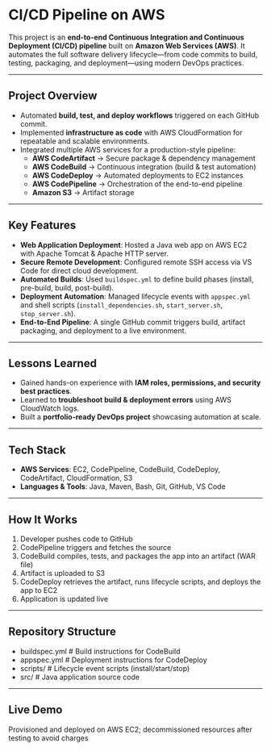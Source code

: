 # CI/CD Pipeline on AWS

This project is an **end-to-end Continuous Integration and Continuous Deployment (CI/CD) pipeline** built on **Amazon Web Services (AWS)**. It automates the full software delivery lifecycle—from code commits to build, testing, packaging, and deployment—using modern DevOps practices.

---

## Project Overview
- Automated **build, test, and deploy workflows** triggered on each GitHub commit.  
- Implemented **infrastructure as code** with AWS CloudFormation for repeatable and scalable environments.  
- Integrated multiple AWS services for a production-style pipeline:
  - **AWS CodeArtifact** → Secure package & dependency management  
  - **AWS CodeBuild** → Continuous integration (build & test automation)  
  - **AWS CodeDeploy** → Automated deployments to EC2 instances  
  - **AWS CodePipeline** → Orchestration of the end-to-end pipeline  
  - **Amazon S3** → Artifact storage  

---

## Key Features
- **Web Application Deployment**: Hosted a Java web app on AWS EC2 with Apache Tomcat & Apache HTTP server.  
- **Secure Remote Development**: Configured remote SSH access via VS Code for direct cloud development.  
- **Automated Builds**: Used `buildspec.yml` to define build phases (install, pre-build, build, post-build).  
- **Deployment Automation**: Managed lifecycle events with `appspec.yml` and shell scripts (`install_dependencies.sh`, `start_server.sh`, `stop_server.sh`).  
- **End-to-End Pipeline**: A single GitHub commit triggers build, artifact packaging, and deployment to a live environment.

---

## Lessons Learned
- Gained hands-on experience with **IAM roles, permissions, and security best practices**.  
- Learned to **troubleshoot build & deployment errors** using AWS CloudWatch logs.  
- Built a **portfolio-ready DevOps project** showcasing automation at scale.  

---

## Tech Stack
- **AWS Services**: EC2, CodePipeline, CodeBuild, CodeDeploy, CodeArtifact, CloudFormation, S3  
- **Languages & Tools**: Java, Maven, Bash, Git, GitHub, VS Code  

---

## How It Works
1. Developer pushes code to GitHub  
2. CodePipeline triggers and fetches the source  
3. CodeBuild compiles, tests, and packages the app into an artifact (WAR file)  
4. Artifact is uploaded to S3  
5. CodeDeploy retrieves the artifact, runs lifecycle scripts, and deploys the app to EC2  
6. Application is updated live 

---

## Repository Structure
- buildspec.yml # Build instructions for CodeBuild
- appspec.yml # Deployment instructions for CodeDeploy
- scripts/ # Lifecycle event scripts (install/start/stop)
- src/ # Java application source code

---

## Live Demo
Provisioned and deployed on AWS EC2; decommissioned resources after testing to avoid charges
